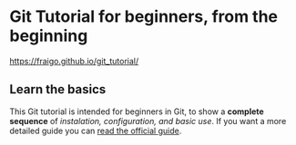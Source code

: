 # Git Tutorial for beginners, from the beginning

https://fraigo.github.io/git_tutorial/

## Learn the basics  

This Git tutorial is intended for beginners in Git, to show a **complete sequence** of *instalation, configuration, and basic use*. If you want a more detailed guide you can [read the official guide](https://guides.github.com/activities/hello-world/).


